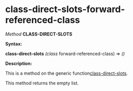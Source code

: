 class-direct-slots-forward-referenced-class
===========================================

*Method* **CLASS-DIRECT-SLOTS**

**Syntax:**

**class-direct-slots** *(class* forward-referenced-class) => *()*

**Description:**

This is a method on the generic function[class-direct-slots](/meta-object-protocol/class-direct-slots).

This method returns the empty list.
